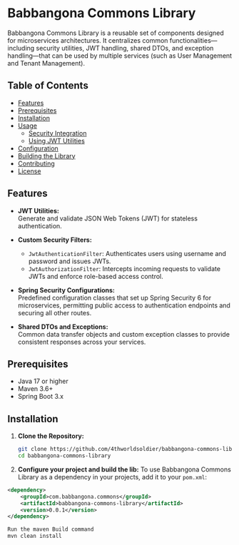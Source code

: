 # Babbangona Commons Library

Babbangona Commons Library is a reusable set of components designed for microservices architectures. It centralizes common functionalities—including security utilities, JWT handling, shared DTOs, and exception handling—that can be used by multiple services (such as User Management and Tenant Management).

## Table of Contents

- [Features](#features)
- [Prerequisites](#prerequisites)
- [Installation](#installation)
- [Usage](#usage)
    - [Security Integration](#security-integration)
    - [Using JWT Utilities](#using-jwt-utilities)
- [Configuration](#configuration)
- [Building the Library](#building-the-library)
- [Contributing](#contributing)
- [License](#license)

## Features

- **JWT Utilities:**  
  Generate and validate JSON Web Tokens (JWT) for stateless authentication.

- **Custom Security Filters:**
    - `JwtAuthenticationFilter`: Authenticates users using username and password and issues JWTs.
    - `JwtAuthorizationFilter`: Intercepts incoming requests to validate JWTs and enforce role-based access control.

- **Spring Security Configurations:**  
  Predefined configuration classes that set up Spring Security 6 for microservices, permitting public access to authentication endpoints and securing all other routes.

- **Shared DTOs and Exceptions:**  
  Common data transfer objects and custom exception classes to provide consistent responses across your services.

## Prerequisites

- Java 17 or higher
- Maven 3.6+
- Spring Boot 3.x

## Installation

1. **Clone the Repository:**
   ```bash
   git clone https://github.com/4thworldsoldier/babbangona-commons-library.git
   cd babbangona-commons-library

2. **Configure your project and build the lib:**
   To use Babbangona Commons Library as a dependency in your projects, add it to your `pom.xml`:

```xml
<dependency>
    <groupId>com.babbangona.commons</groupId>
    <artifactId>babbangona-commons-library</artifactId>
    <version>0.0.1</version>
</dependency>

Run the maven Build command 
mvn clean install
